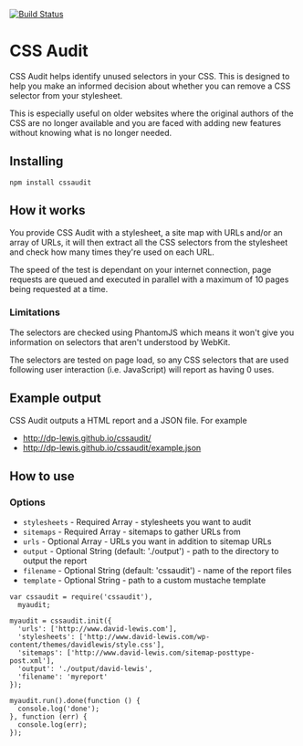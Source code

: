 [![Build Status](https://travis-ci.org/dp-lewis/cssaudit.svg?branch=master)](https://travis-ci.org/dp-lewis/cssaudit)

# CSS Audit
CSS Audit helps identify unused selectors in your CSS. This is designed to help you make an informed decision about whether you can remove a CSS selector from your stylesheet.

This is especially useful on older websites where the original authors of the CSS are no longer available and you are faced with adding new features without knowing what is no longer needed.

## Installing

```
npm install cssaudit
```

## How it works

You provide CSS Audit with a stylesheet, a site map with URLs and/or an array of URLs, it will then extract all the CSS selectors from the stylesheet and check how many times they're used on each URL.

The speed of the test is dependant on your internet connection, page requests are queued and executed in parallel with a maximum of 10 pages being requested at a time.

### Limitations
The selectors are checked using PhantomJS which means it won't give you information on selectors that aren't understood by WebKit. 

The selectors are tested on page load, so any CSS selectors that are used following user interaction (i.e. JavaScript) will report as having 0 uses.

## Example output

CSS Audit outputs a HTML report and a JSON file. For example

* http://dp-lewis.github.io/cssaudit/
* http://dp-lewis.github.io/cssaudit/example.json

## How to use

### Options

* `stylesheets` - Required Array - stylesheets you want to audit
* `sitemaps` - Required Array - sitemaps to gather URLs from
* `urls` - Optional Array - URLs you want in addition to sitemap URLs
* `output` - Optional String (default: './output') - path to the directory to output the report
* `filename` - Optional String (default: 'cssaudit') - name of the report files
* `template` - Optional String - path to a custom mustache template 

```
var cssaudit = require('cssaudit'),
  myaudit;

myaudit = cssaudit.init({
  'urls': ['http://www.david-lewis.com'],
  'stylesheets': ['http://www.david-lewis.com/wp-content/themes/davidlewis/style.css'],
  'sitemaps': ['http://www.david-lewis.com/sitemap-posttype-post.xml'],
  'output': './output/david-lewis',
  'filename': 'myreport'
});

myaudit.run().done(function () {
  console.log('done');
}, function (err) {
  console.log(err);
});

```
